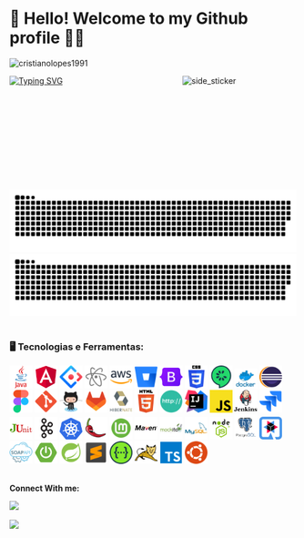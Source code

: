 # 👋 Hello! Welcome to my Github profile 👨‍💻

<p align="left"> <img src="https://komarev.com/ghpvc/?username=cristianolopes1991&label=Profile%20views&color=0e75b6&style=flat" alt="cristianolopes1991" /> </p>

<img align="right" width=200px height=200px alt="side_sticker" src="https://media.giphy.com/media/TEnXkcsHrP4YedChhA/giphy.gif" />

[![Typing SVG](https://readme-typing-svg.herokuapp.com/?color=00bfbf&size=35&center=true&vCenter=true&width=1000&lines=Hello,+my+name+is+Cristiano+Lopes;Be+Welcome!+:%29)](https://git.io/typing-svg)


![github contribution grid snake animation](https://raw.githubusercontent.com/cristianolopes1991/cristianolopes1991/output/github-contribution-grid-snake-dark.svg#gh-dark-mode-only)
![github contribution grid snake animation](https://raw.githubusercontent.com/cristianolopes1991/cristianolopes1991/output/github-contribution-grid-snake.svg#gh-light-mode-only)
<br/><br/>

### 🖥️ Tecnologias e Ferramentas: 
<code><img width="40px" src="https://github.com/cristianolopes1991/cristianolopes1991/blob/main/images/java.png" title = "JAVA"/></code>
<code><img width="40px" src="https://github.com/cristianolopes1991/cristianolopes1991/blob/main/images/angular.png" title = "Angular"/></code>
<code><img width="40px" src="https://github.com/cristianolopes1991/cristianolopes1991/blob/main/images/ant.png" title = "Ant"/></code>
<code><img width="40px" src="https://github.com/cristianolopes1991/cristianolopes1991/blob/main/images/atom.png" title = "Atom"/></code>
<code><img width="40px" src="https://github.com/cristianolopes1991/cristianolopes1991/blob/main/images/aws.png" title = "AWS"/></code>
<code><img width="40px" src="https://github.com/cristianolopes1991/cristianolopes1991/blob/main/images/bitbucket.png" title = "BitBucket"/></code>
<code><img width="40px" src="https://github.com/cristianolopes1991/cristianolopes1991/blob/main/images/bootstrap.png" title = "Bootstrap"/></code>
<code><img width="40px" src="https://github.com/cristianolopes1991/cristianolopes1991/blob/main/images/css.png" title = "CSS"/></code>
<code><img width="40px" src="https://github.com/cristianolopes1991/cristianolopes1991/blob/main/images/cumcumber.png" title = "CUMCUMBER"/></code>
<code><img width="40px" src="https://github.com/cristianolopes1991/cristianolopes1991/blob/main/images/docker.png" title = "Docker"/></code>
<code><img width="40px" src="https://github.com/cristianolopes1991/cristianolopes1991/blob/main/images/eclipse.png" title = "Eclipse"/></code>
<code><img width="40px" src="https://github.com/cristianolopes1991/cristianolopes1991/blob/main/images/figma.png" title = "Figma"/></code>
<code><img width="40px" src="https://github.com/cristianolopes1991/cristianolopes1991/blob/main/images/git.png" title = "Git"/></code>
<code><img width="40px" src="https://github.com/cristianolopes1991/cristianolopes1991/blob/main/images/github.png" title = "GitHub"/></code>
<code><img width="40px" src="https://github.com/cristianolopes1991/cristianolopes1991/blob/main/images/gitlab.png" title = "GitLab"/></code>
<code><img width="40px" src="https://github.com/cristianolopes1991/cristianolopes1991/blob/main/images/hibernate.png" title = "Hibernate"/></code>
<code><img width="40px" src="https://github.com/cristianolopes1991/cristianolopes1991/blob/main/images/html.png" title = "Html"/></code>
<code><img width="40px" src="https://github.com/cristianolopes1991/cristianolopes1991/blob/main/images/http.png" title = "http"/></code>
<code><img width="40px" src="https://github.com/cristianolopes1991/cristianolopes1991/blob/main/images/intellij.png" title = "Intellij"/></code>
<code><img width="40px" src="https://github.com/cristianolopes1991/cristianolopes1991/blob/main/images/javascript.png" title = "JavaScript"/></code>
<code><img width="40px" src="https://github.com/cristianolopes1991/cristianolopes1991/blob/main/images/jenkins.png" title = "Jenkins"/></code>
<code><img width="40px" src="https://github.com/cristianolopes1991/cristianolopes1991/blob/main/images/jira.png" title = "Jira"/></code>
<code><img width="40px" src="https://github.com/cristianolopes1991/cristianolopes1991/blob/main/images/junit.png" title = "Junit"/></code>
<code><img width="40px" src="https://github.com/cristianolopes1991/cristianolopes1991/blob/main/images/kafka.png" title = "Kafka"/></code>
<code><img width="40px" src="https://github.com/cristianolopes1991/cristianolopes1991/blob/main/images/kubernates.png" title = "Kubernate"/></code>
<code><img width="40px" src="https://github.com/cristianolopes1991/cristianolopes1991/blob/main/images/lombok.png" title = "Lombok"/></code>
<code><img width="40px" src="https://github.com/cristianolopes1991/cristianolopes1991/blob/main/images/linux%20mint.png" title = "Linux Mint"/></code>
<code><img width="40px" src="https://github.com/cristianolopes1991/cristianolopes1991/blob/main/images/maven.png" title = "magen"/></code>
<code><img width="40px" src="https://github.com/cristianolopes1991/cristianolopes1991/blob/main/images/mockito.png" title = "mockito"/></code>
<code><img width="40px" src="https://github.com/cristianolopes1991/cristianolopes1991/blob/main/images/mysql.png" title = "MySql"/></code>
<code><img width="40px" src="https://github.com/cristianolopes1991/cristianolopes1991/blob/main/images/node.png" title = "Node"/></code>
<code><img width="40px" src="https://github.com/cristianolopes1991/cristianolopes1991/blob/main/images/postgress.png" title = "PostGress"/></code>
<code><img width="40px" src="https://github.com/cristianolopes1991/cristianolopes1991/blob/main/images/quarkus.png" title = "Quarkus"/></code>
<code><img width="40px" src="https://github.com/cristianolopes1991/cristianolopes1991/blob/main/images/soap.png" title = "Soap"/></code>
<code><img width="40px" src="https://github.com/cristianolopes1991/cristianolopes1991/blob/main/images/spring%20boot.png" title = "Spring Boot"/></code>
<code><img width="40px" src="https://github.com/cristianolopes1991/cristianolopes1991/blob/main/images/spring.png" title = "Spring"/></code>
<code><img width="40px" src="https://github.com/cristianolopes1991/cristianolopes1991/blob/main/images/sublime.png" title = "Sublime"/></code>
<code><img width="40px" src="https://github.com/cristianolopes1991/cristianolopes1991/blob/main/images/swagger.png" title = "Swagger"/></code>
<code><img width="40px" src="https://github.com/cristianolopes1991/cristianolopes1991/blob/main/images/tomcat.png" title = "Tom Cat"/></code>
<code><img width="40px" src="https://github.com/cristianolopes1991/cristianolopes1991/blob/main/images/typescript.png" title = "Typescript"/></code>
<code><img width="40px" src="https://github.com/cristianolopes1991/cristianolopes1991/blob/main/images/ubuntu.png" title = "ubuntu"/></code>
<br/><br/>


**Connect With me:**</br>
<div>
<a href="https://www.linkedin.com/in/cristianoprogrammer/" target="_blank"><img src="https://img.shields.io/badge/-LinkedIn-%230077B5?style=for-the-badge&logo=linkedin&logoColor=white" target="_blank"></a>  

<a href = "mailto:cristiano.br101ne@gmail.com"><img src="https://img.shields.io/badge/Gmail-D14836?style=for-the-badge&logo=gmail&logoColor=white" target="_blank"></a>
 </div>
